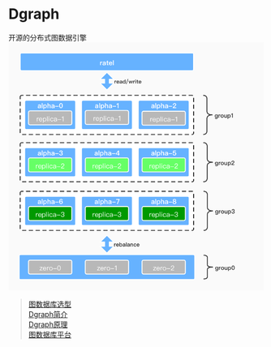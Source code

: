 # Dgraph
开源的分布式图数据引擎
![avatar](Dgraph.jpg)
> [图数据库选型](https://mp.weixin.qq.com/s/uZStvVZp3UHLY3BppgaRLg)  
> [Dgraph简介](https://mp.weixin.qq.com/s/3rLTRtSWbf31aNRDs4rmoQ)  
> [Dgraph原理](https://mp.weixin.qq.com/s/rhtaVTON761wxGDqT9EIoQ)  
> [图数据库平台](https://mp.weixin.qq.com/s/CCcQSBERHC0hcrD7gkW11Q)